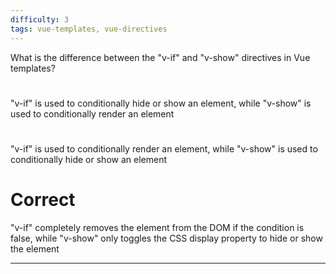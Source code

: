 ```yaml
---
difficulty: 3
tags: vue-templates, vue-directives
---
```


What is the difference between the "v-if" and "v-show" directives in Vue templates?

#

"v-if" is used to conditionally hide or show an element, while "v-show" is used to conditionally render an element

#

"v-if" is used to conditionally render an element, while "v-show" is used to conditionally hide or show an element

# Correct

"v-if" completely removes the element from the DOM if the condition is false, while "v-show" only toggles the CSS display property to hide or show the element

---